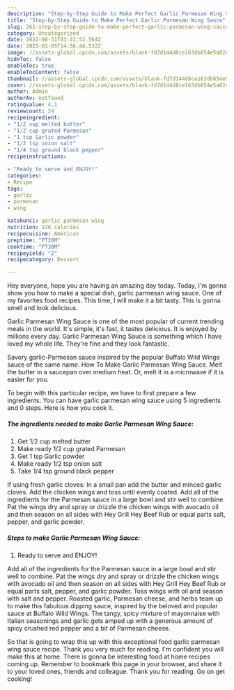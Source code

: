 ```yaml
---
description: "Step-by-Step Guide to Make Perfect Garlic Parmesan Wing Sauce"
title: "Step-by-Step Guide to Make Perfect Garlic Parmesan Wing Sauce"
slug: 261-step-by-step-guide-to-make-perfect-garlic-parmesan-wing-sauce
category: Uncategorized
date: 2022-08-31T03:41:52.564Z
date: 2023-01-05T14:56:44.532Z
image: //assets-global.cpcdn.com/assets/blank-fd7d144d8ce163db654e5a02c40b08a2775adb7897d16e4062681dc7e1b2800f.png
hideToc: false
enableToc: true
enableTocContent: false
thumbnail: //assets-global.cpcdn.com/assets/blank-fd7d144d8ce163db654e5a02c40b08a2775adb7897d16e4062681dc7e1b2800f.png
cover: //assets-global.cpcdn.com/assets/blank-fd7d144d8ce163db654e5a02c40b08a2775adb7897d16e4062681dc7e1b2800f.png
author: Admin
authorAv: notfound
ratingvalue: 4.1
reviewcount: 24
recipeingredient:
- "1/2 cup melted butter"
- "1/2 cup grated Parmesan"
- "1 tsp Garlic powder"
- "1/2 tsp onion salt"
- "1/4 tsp ground black pepper"
recipeinstructions:

- "Ready to serve and ENJOY!"
categories:
- Recipe
tags:
- garlic
- parmesan
- wing

katakunci: garlic parmesan wing 
nutrition: 128 calories
recipecuisine: American
preptime: "PT26M"
cooktime: "PT30M"
recipeyield: "2"
recipecategory: Dessert

---
```



Hey everyone, hope you are having an amazing day today. Today, I'm gonna show you how to make a special dish, garlic parmesan wing sauce. One of my favorites food recipes. This time, I will make it a bit tasty. This is gonna smell and look delicious.

Garlic Parmesan Wing Sauce is one of the most popular of current trending meals in the world. It's simple, it's fast, it tastes delicious. It is enjoyed by millions every day. Garlic Parmesan Wing Sauce is something which I have loved my whole life. They're fine and they look fantastic.

Savory garlic-Parmesan sauce inspired by the popular Buffalo Wild Wings sauce of the same name. How To Make Garlic Parmesan Wing Sauce. Melt the butter in a saucepan over medium heat. Or, melt it in a microwave if it is easier for you.


To begin with this particular recipe, we have to first prepare a few ingredients. You can have garlic parmesan wing sauce using 5 ingredients and 0 steps. Here is how you cook it.

<!--inarticleads1-->

##### The ingredients needed to make Garlic Parmesan Wing Sauce:

1. Get 1/2 cup melted butter
1. Make ready 1/2 cup grated Parmesan
1. Get 1 tsp Garlic powder
1. Make ready 1/2 tsp onion salt
1. Take 1/4 tsp ground black pepper


If using fresh garlic cloves: In a small pan add the butter and minced garlic cloves. Add the chicken wings and toss until evenly coated. Add all of the ingredients for the Parmesan sauce in a large bowl and stir well to combine. Pat the wings dry and spray or drizzle the chicken wings with avocado oil and then season on all sides with Hey Grill Hey Beef Rub or equal parts salt, pepper, and garlic powder. 

<!--inarticleads2-->

##### Steps to make Garlic Parmesan Wing Sauce:


1. Ready to serve and ENJOY!

Add all of the ingredients for the Parmesan sauce in a large bowl and stir well to combine. Pat the wings dry and spray or drizzle the chicken wings with avocado oil and then season on all sides with Hey Grill Hey Beef Rub or equal parts salt, pepper, and garlic powder. Toss wings with oil and season with salt and pepper. Roasted garlic, Parmesan cheese, and herbs team up to make this fabulous dipping sauce, inspired by the beloved and popular sauce at Buffalo Wild Wings. The tangy, spicy mixture of mayonnaise with Italian seasonings and garlic gets amped up with a generous amount of spicy crushed red pepper and a bit of Parmesan cheese. 

So that is going to wrap this up with this exceptional food garlic parmesan wing sauce recipe. Thank you very much for reading. I'm confident you will make this at home. There is gonna be interesting food at home recipes coming up. Remember to bookmark this page in your browser, and share it to your loved ones, friends and colleague. Thank you for reading. Go on get cooking!
